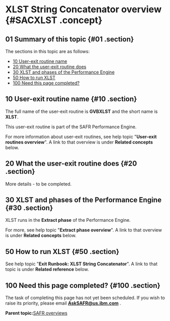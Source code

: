 # XLST String Concatenator overview {#SACXLST .concept}

## 01 Summary of this topic {#01 .section}

The sections in this topic are as follows:

-   [10 User-exit routine name](SACXLST.md#10)
-   [20 What the user-exit routine does](SACXLST.md#20)
-   [30 XLST and phases of the Performance Engine](SACXLST.md#30)
-   [50 How to run XLST](SACXLST.md#50)
-   [100 Need this page completed?](SACXLST.md#100)

## 10 User-exit routine name {#10 .section}

The full name of the user-exit routine is **GVBXLST** and the short name is **XLST**.

This user-exit routine is part of the SAFR Performance Engine.

For more information about user-exit routines, see help topic "**User-exit routines overview**". A link to that overview is under **Related concepts** below.

## 20 What the user-exit routine does {#20 .section}

More details - to be completed.

## 30 XLST and phases of the Performance Engine {#30 .section}

XLST runs in the **Extract phase** of the Performance Engine.

For more, see help topic "**Extract phase overview**". A link to that overview is under **Related concepts** below.

## 50 How to run XLST {#50 .section}

See help topic "**Exit Runbook: XLST String Concatenator**". A link to that topic is under **Related reference** below.

## 100 Need this page completed? {#100 .section}

The task of completing this page has not yet been scheduled. If you wish to raise its priority, please email **AskSAFR@us.ibm.com** .

**Parent topic:**[SAFR overviews](../html/AAR450Overviews.md)

